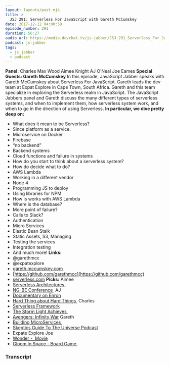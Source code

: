 ```yaml
---
layout: layouts/post.njk
title: >
  JSJ 291: Serverless For JavaScript with Gareth McCumskey
date: 2017-12-12 04:00:58
episode_number: 291
duration: 56:27
audio_url: https://media.devchat.tv/js-jabber/JSJ_291_Serverless_For_JavaScript_with_Gareth_McCumskey.mp3
podcast: js-jabber
tags:
  - js_jabber
  - podcast
---
```


**Panel:** Charles Max Wood Aimee Knight AJ O’Neal Joe Eames **Special Guests: Gareth McCumskey** In this episode, JavaScript Jabber speaks with Gareth McCumskey about Serverless For JavaScript. Gareth leads the dev team at Expat Explore in Cape Town, South Africa. Gareth and this team specialize in exploring the Serverless realm in JavaScript. The JavaScript Jabbers panel and Gareth discuss the many different types of serverless systems, and when to implement them, how serverless system work, and when to go in the direction of using Serverless. **In particular, we dive pretty deep on:**

- What does it mean to be Serverless?
- Since platform as a service.
- Microservice on Docker
- Firebase
- “no backend”
- Backend systems
- Cloud functions and failure in systems
- How do you start to think about a serverless system?
- How do decide what to do?
- AWS Lambda
- Working in a different vendor
- Node 4
- Programming JS to deploy
- Using libraries for NPM
- How is works with AWS Lambda
- Where is the database?
- More point of failure?
- Calls to Slack?
- Authentication
- Micro Services
- Elastic Bean Stalk
- Static Assets, S3, Managing
- Testing the services
- Integration testing
- And much more!
  **Links:**
- @garethmcc
- @expatexplore
- [gareth.mccumskey.com](http://gareth.mccumskey.com)
- [https://github.com/garethmcc](https://github.com/garethmcc)
- [serverless.com](http://serverless.com)
  **Picks:** Aimee
- [Serverless Architectures&nbsp;](https://martinfowler.com/articles/serverless.html)
- [NG-BE Conference&nbsp;](https://ng-be.org)
  AJ
- [Documentary on Enron](http://www.imdb.com/title/tt1016268/)
- [Hard Thing about Hard Things&nbsp;](https://www.audible.com/t2/title?pcrid=205621322776&Matchtype=b&mkwid=sJwu0g7af_dc&cvosrc=ppc.google.the++hard++thing++about++hard++things&cvo_crid=205621322776&pgrid=15656668929&cvo_campaign=250471929&gclid=CjwKCAiA9rjRBRAeEiwA2SV4ZVczjfo6EQAa34X67m9n3qrTGIvD0nSiAg8wH4rchhtvbMu0qBspehoCXJIQAvD_BwE&pmt=b&ptaid=kwd-87629970489&asin=B00I0AJC2Y&source_code=GO1GBSH09091690EI&pkw=the++hard++thing++about++hard++things)
  Charles
- [Serverless Framework](https://www.npmjs.com/package/serverless)
- [The Storm Light Achieves&nbsp;](https://brandonsanderson.com/books/the-stormlight-archive/)
- [Avengers: Infinity War](http://www.imdb.com/title/tt4154756/)
  Gareth
- [Building MicroServices&nbsp;](http://shop.oreilly.com/product/0636920033158.do)
- [Skeptics Guide To The Universe Podcast](http://www.theskepticsguide.org)
- Expate Explore
  Joe
- [Wonder -&nbsp; Movie](https://www.rottentomatoes.com/m/wonder/)
- [Gloom In Space - Board Game&nbsp;](https://boardgamegeek.com/boardgame/214898/gloom-space)

### Transcript

&nbsp;
